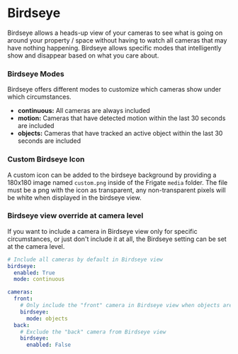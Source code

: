 # Birdseye

Birdseye allows a heads-up view of your cameras to see what is going on around your property / space without having to watch all cameras that may have nothing happening. Birdseye allows specific modes that intelligently show and disappear based on what you care about. 

### Birdseye Modes

Birdseye offers different modes to customize which cameras show under which circumstances.
 - **continuous:** All cameras are always included
 - **motion:** Cameras that have detected motion within the last 30 seconds are included
 - **objects:** Cameras that have tracked an active object within the last 30 seconds are included

### Custom Birdseye Icon

A custom icon can be added to the birdseye background by providing a 180x180 image named `custom.png` inside of the Frigate `media` folder. The file must be a png with the icon as transparent, any non-transparent pixels will be white when displayed in the birdseye view.

### Birdseye view override at camera level

If you want to include a camera in Birdseye view only for specific circumstances, or just don't include it at all, the Birdseye setting can be set at the camera level.

```yaml
# Include all cameras by default in Birdseye view
birdseye:
  enabled: True
  mode: continuous

cameras:
  front:
    # Only include the "front" camera in Birdseye view when objects are detected
    birdseye:
      mode: objects
  back:
    # Exclude the "back" camera from Birdseye view
    birdseye:
      enabled: False
```
